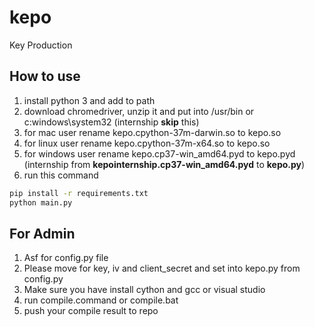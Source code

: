 # kepo
Key Production

## How to use
1. install python 3 and add to path
2. download chromedriver, unzip it and put into /usr/bin or c:windows\system32 (internship **skip** this)
3. for mac user rename kepo.cpython-37m-darwin.so to kepo.so
4. for linux user rename kepo.cpython-37m-x64.so to kepo.so
5. for windows user rename kepo.cp37-win_amd64.pyd to kepo.pyd (internship from **kepointernship.cp37-win_amd64.pyd** to **kepo.py**)
6. run this command

```sh
pip install -r requirements.txt
python main.py
```

## For Admin
1. Asf for config.py file
2. Please move for key, iv and client\_secret and set into kepo.py from config.py
3. Make sure you have install cython and gcc or visual studio
4. run compile.command or compile.bat
5. push your compile result to repo
